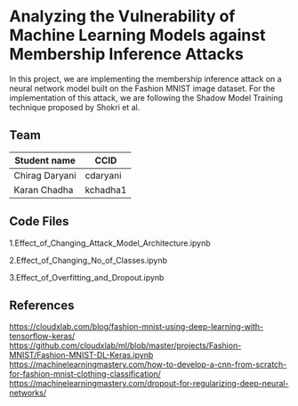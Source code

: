 # Analyzing the Vulnerability of Machine Learning Models against Membership Inference Attacks

In this project, we are implementing the membership inference attack on a neural network model built on the Fashion MNIST image dataset. 
For the implementation of this attack, we are following the Shadow Model Training technique proposed by Shokri et al.  

## Team
|Student name| CCID |
|------------|------|
|Chirag Daryani   |  cdaryani    |
|Karan Chadha   |  kchadha1    |

## Code Files

1.Effect_of_Changing_Attack_Model_Architecture.ipynb

2.Effect_of_Changing_No_of_Classes.ipynb

3.Effect_of_Overfitting_and_Dropout.ipynb

## References

https://cloudxlab.com/blog/fashion-mnist-using-deep-learning-with-tensorflow-keras/
https://github.com/cloudxlab/ml/blob/master/projects/Fashion-MNIST/Fashion-MNIST-DL-Keras.ipynb
https://machinelearningmastery.com/how-to-develop-a-cnn-from-scratch-for-fashion-mnist-clothing-classification/
https://machinelearningmastery.com/dropout-for-regularizing-deep-neural-networks/

